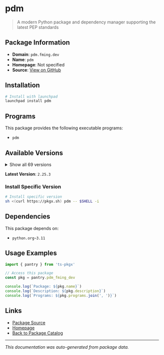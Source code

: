 # pdm

> A modern Python package and dependency manager supporting the latest PEP standards

## Package Information

- **Domain**: `pdm.fming.dev`
- **Name**: `pdm`
- **Homepage**: Not specified
- **Source**: [View on GitHub](https://github.com/pkgxdev/pantry/tree/main/projects/pdm.fming.dev/package.yml)

## Installation

```bash
# Install with launchpad
launchpad install pdm
```

## Programs

This package provides the following executable programs:

- `pdm`

## Available Versions

<details>
<summary>Show all 69 versions</summary>

- `2.25.3`, `2.25.2`, `2.25.1`, `2.25.0`, `2.24.2`
- `2.24.1`, `2.24.0`, `2.23.1`, `2.23.0`, `2.22.4`
- `2.22.3`, `2.22.2`, `2.22.1`, `2.22.0`, `2.21.0`
- `2.20.1`, `2.20.0`, `2.19.3`, `2.19.2`, `2.19.1`
- `2.19.0`, `2.18.2`, `2.18.1`, `2.18.0`, `2.17.3`
- `2.17.2`, `2.17.1`, `2.17.0`, `2.16.1`, `2.16.0`
- `2.15.4`, `2.15.3`, `2.15.2`, `2.15.1`, `2.15.0`
- `2.14.0`, `2.13.3`, `2.13.2`, `2.13.1`, `2.13.0`
- `2.12.4`, `2.12.3`, `2.12.2`, `2.12.1`, `2.12.0`
- `2.11.2`, `2.11.1`, `2.11.0`, `2.10.4`, `2.10.3`
- `2.10.2`, `2.10.1`, `2.10.0`, `2.9.3`, `2.9.2`
- `2.9.1`, `2.9.0`, `2.8.2`, `2.8.1`, `2.8.0`
- `2.7.4`, `2.7.3`, `2.7.2`, `2.7.1`, `2.7.0`
- `2.6.1`, `2.6.0`, `2.5.6`, `2.5.3`

</details>

**Latest Version**: `2.25.3`

### Install Specific Version

```bash
# Install specific version
sh <(curl https://pkgx.sh) pdm -- $SHELL -i
```

## Dependencies

This package depends on:

- `python.org~3.11`

## Usage Examples

```typescript
import { pantry } from 'ts-pkgx'

// Access this package
const pkg = pantry.pdm_fming_dev

console.log(`Package: ${pkg.name}`)
console.log(`Description: ${pkg.description}`)
console.log(`Programs: ${pkg.programs.join(', ')}`)
```

## Links

- [Package Source](https://github.com/pkgxdev/pantry/tree/main/projects/pdm.fming.dev/package.yml)
- [Homepage](#)
- [Back to Package Catalog](../package-catalog.md)

---

*This documentation was auto-generated from package data.*
